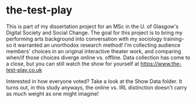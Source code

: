 # the-test-play
This is part of my dissertation project for an MSc in the U. of Glasgow's Digital Society and Social Change.
The goal for this project is to bring my performing arts background into conversation with my sociology training- 
so it warranted an unorthodox research method! I'm collecting audience members' choices in an original interactive theater work, 
and comparing when/if those choices diverge online vs. offline.
Data collection has come to a close, but you can still watch the show for yourself at https://www.the-test-play.co.uk

Interested in how everyone voted? Take a look at the Show Data folder. It turns out, in this study anyways, the online vs. IRL distinction doesn't carry as much weight as one might imagine!
